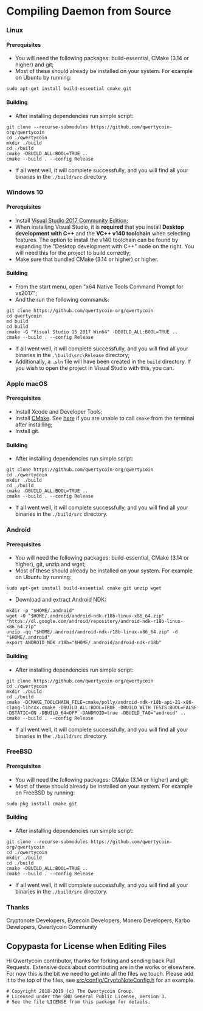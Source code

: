 # Compiling Daemon from Source

### Linux

#### Prerequisites

* You will need the following packages: build-essential, CMake \(3.14 or higher\) and git;
* Most of these should already be installed on your system. For example on Ubuntu by running:

```text
sudo apt-get install build-essential cmake git
```

#### Building

* After installing dependencies run simple script:

```text
git clone --recurse-submodules https://github.com/qwertycoin-org/qwertycoin
cd ./qwertycoin
mkdir ./build
cd ./build
cmake -DBUILD_ALL:BOOL=TRUE ..
cmake --build . --config Release
```

* If all went well, it will complete successfully, and you will find all your binaries in the `./build/src` directory.

### Windows 10

#### Prerequisites

* Install [Visual Studio 2017 Community Edition](https://www.visualstudio.com/thank-you-downloading-visual-studio/?sku=Community&rel=15&page=inlineinstall);
* When installing Visual Studio, it is **required** that you install **Desktop development with C++** and the **VC++ v140 toolchain** when selecting features. The option to install the v140 toolchain can be found by expanding the "Desktop development with C++" node on the right. You will need this for the project to build correctly;
* Make sure that bundled CMake \(3.14 or higher\) or higher.

#### Building

* From the start menu, open "x64 Native Tools Command Prompt for vs2017";
* And the run the following commands:

```text
git clone https://github.com/qwertycoin-org/qwertycoin
cd qwertycoin
md build
cd build
cmake -G "Visual Studio 15 2017 Win64" -DBUILD_ALL:BOOL=TRUE ..
cmake --build . --config Release
```

* If all went well, it will complete successfully, and you will find all your binaries in the `.\build\src\Release` directory;
* Additionally, a `.sln` file will have been created in the `build` directory. If you wish to open the project in Visual Studio with this, you can.

### Apple macOS

#### Prerequisites

* Install Xcode and Developer Tools;
* Install [CMake](https://cmake.org/). See [here](https://stackoverflow.com/questions/23849962/cmake-installer-for-mac-fails-to-create-usr-bin-symlinks) if you are unable to call `cmake` from the terminal after installing;
* Install git.

#### Building

* After installing dependencies run simple script:

```text
git clone https://github.com/qwertycoin-org/qwertycoin
cd ./qwertycoin
mkdir ./build
cd ./build
cmake -DBUILD_ALL:BOOL=TRUE ..
cmake --build . --config Release
```

* If all went well, it will complete successfully, and you will find all your binaries in the `./build/src` directory.

### Android

#### Prerequisites

* You will need the following packages: build-essential, CMake \(3.14 or higher\), git, unzip and wget;
* Most of these should already be installed on your system. For example on Ubuntu by running:

```text
sudo apt-get install build-essential cmake git unzip wget
```

* Download and extract Android NDK:

```text
mkdir -p "$HOME/.android"
wget -O "$HOME/.android/android-ndk-r18b-linux-x86_64.zip" "https://dl.google.com/android/repository/android-ndk-r18b-linux-x86_64.zip"
unzip -qq "$HOME/.android/android-ndk-r18b-linux-x86_64.zip" -d "$HOME/.android"
export ANDROID_NDK_r18b="$HOME/.android/android-ndk-r18b"
```

#### Building

* After installing dependencies run simple script:

```text
git clone https://github.com/qwertycoin-org/qwertycoin
cd ./qwertycoin
mkdir ./build
cd ./build
cmake -DCMAKE_TOOLCHAIN_FILE=cmake/polly/android-ndk-r18b-api-21-x86-clang-libcxx.cmake -DBUILD_ALL:BOOL=TRUE -DBUILD_WITH_TESTS:BOOL=FALSE -DSTATIC=ON -DBUILD_64=OFF -DANDROID=true -DBUILD_TAG="android" ..
cmake --build . --config Release
```

* If all went well, it will complete successfully, and you will find all your binaries in the `./build/src` directory.

### FreeBSD

#### Prerequisites

* You will need the following packages: CMake \(3.14 or higher\) and git;
* Most of these should already be installed on your system. For example on FreeBSD by running:

```text
sudo pkg install cmake git
```

#### Building

* After installing dependencies run simple script:

```text
git clone --recurse-submodules https://github.com/qwertycoin-org/qwertycoin
cd ./qwertycoin
mkdir ./build
cd ./build
cmake -DBUILD_ALL:BOOL=TRUE ..
cmake --build . --config Release
```

* If all went well, it will complete successfully, and you will find all your binaries in the `./build/src` directory.

### Thanks

Cryptonote Developers, Bytecoin Developers, Monero Developers, Karbo Developers, Qwertycoin Community

## Copypasta for License when Editing Files

Hi Qwertycoin contributor, thanks for forking and sending back Pull Requests. Extensive docs about contributing are in the works or elsewhere. For now this is the bit we need to get into all the files we touch. Please add it to the top of the files, see [src/config/CryptoNoteConfig.h](https://github.com/qwertycoin-org/qwertycoin/blob/master/src/config/CryptoNoteConfig.h) for an example.

```text
# Copyright 2018-2019 (c) The Qwertycoin Group.
# Licensed under the GNU General Public License, Version 3.
# See the file LICENSE from this package for details.
```

